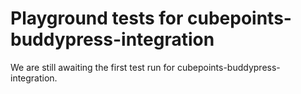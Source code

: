 # Playground tests for cubepoints-buddypress-integration
We are still awaiting the first test run for cubepoints-buddypress-integration.
